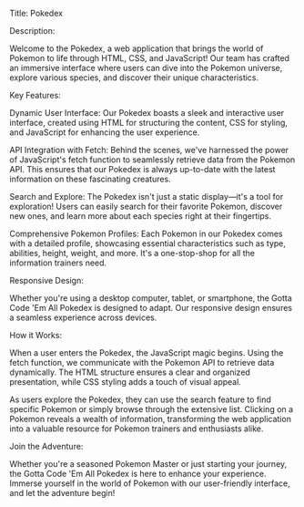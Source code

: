 Title: Pokedex

Description:

Welcome to the Pokedex, a web application that brings the world of Pokemon to life through HTML, CSS, and JavaScript! Our team has crafted an immersive interface where users can dive into the Pokemon universe, explore various species, and discover their unique characteristics.

Key Features:

Dynamic User Interface: Our Pokedex boasts a sleek and interactive user interface, created using HTML for structuring the content, CSS for styling, and JavaScript for enhancing the user experience.

API Integration with Fetch: Behind the scenes, we've harnessed the power of JavaScript's fetch function to seamlessly retrieve data from the Pokemon API. This ensures that our Pokedex is always up-to-date with the latest information on these fascinating creatures.

Search and Explore: The Pokedex isn't just a static display—it's a tool for exploration! Users can easily search for their favorite Pokemon, discover new ones, and learn more about each species right at their fingertips.

Comprehensive Pokemon Profiles: Each Pokemon in our Pokedex comes with a detailed profile, showcasing essential characteristics such as type, abilities, height, weight, and more. It's a one-stop-shop for all the information trainers need.

Responsive Design:

Whether you're using a desktop computer, tablet, or smartphone, the Gotta Code 'Em All Pokedex is designed to adapt. Our responsive design ensures a seamless experience across devices.

How it Works:

When a user enters the Pokedex, the JavaScript magic begins. Using the fetch function, we communicate with the Pokemon API to retrieve data dynamically. The HTML structure ensures a clear and organized presentation, while CSS styling adds a touch of visual appeal.

As users explore the Pokedex, they can use the search feature to find specific Pokemon or simply browse through the extensive list. Clicking on a Pokemon reveals a wealth of information, transforming the web application into a valuable resource for Pokemon trainers and enthusiasts alike.

Join the Adventure:

Whether you're a seasoned Pokemon Master or just starting your journey, the Gotta Code 'Em All Pokedex is here to enhance your experience. Immerse yourself in the world of Pokemon with our user-friendly interface, and let the adventure begin!